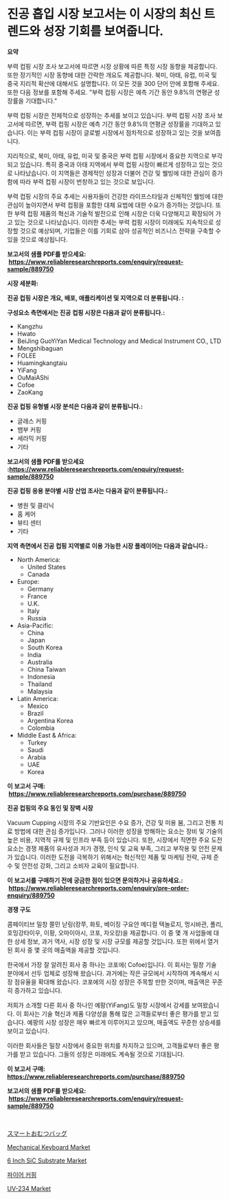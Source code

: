 <p><h1>진공 흡입 시장 보고서는 이 시장의 최신 트렌드와 성장 기회를 보여줍니다.</h1></p><p><strong>요약</strong></p>
<p><p>부력 컵핑 시장 조사 보고서에 따르면 시장 상황에 따른 특정 시장 동향을 제공합니다. 또한 장기적인 시장 동향에 대한 간략한 개요도 제공합니다. 북미, 아태, 유럽, 미국 및 중국 지리적 확산에 대해서도 설명합니다. 이 모든 것을 300 단어 안에 포함해 주세요. 또한 다음 정보를 포함해 주세요. "부력 컵핑 시장은 예측 기간 동안 9.8%의 연평균 성장률을 기대합니다."</p><p>부력 컵핑 시장은 전체적으로 성장하는 추세를 보이고 있습니다. 부력 컵핑 시장 조사 보고서에 따르면, 부력 컵핑 시장은 예측 기간 동안 9.8%의 연평균 성장률을 기대하고 있습니다. 이는 부력 컵핑 시장이 글로벌 시장에서 점차적으로 성장하고 있는 것을 보여줍니다.</p><p>지리적으로, 북미, 아태, 유럽, 미국 및 중국은 부력 컵핑 시장에서 중요한 지역으로 부각되고 있습니다. 특히 중국과 아태 지역에서 부력 컵핑 시장이 빠르게 성장하고 있는 것으로 나타났습니다. 이 지역들은 경제적인 성장과 더불어 건강 및 웰빙에 대한 관심이 증가함에 따라 부력 컵핑 시장이 번창하고 있는 것으로 보입니다.</p><p>부력 컵핑 시장의 주요 추세는 사용자들이 건강한 라이프스타일과 신체적인 웰빙에 대한 관심이 높아지면서 부력 컵핑을 포함한 대체 요법에 대한 수요가 증가하는 것입니다. 또한 부력 컵핑 제품의 혁신과 기술적 발전으로 인해 시장은 더욱 다양해지고 확장되어 가고 있는 것으로 나타났습니다. 이러한 추세는 부력 컵핑 시장이 미래에도 지속적으로 성장할 것으로 예상되며, 기업들은 이를 기회로 삼아 성공적인 비즈니스 전략을 구축할 수 있을 것으로 예상됩니다.</p></p>
<p><strong>보고서의 샘플 PDF를 받으세요: &nbsp;<a href="https://www.reliableresearchreports.com/enquiry/request-sample/889750">https://www.reliableresearchreports.com/enquiry/request-sample/889750</a></strong></p>
<p><strong>시장 세분화:</strong></p>
<p><strong> 진공 컵핑 시장은 개요, 배포, 애플리케이션 및 지역으로 더 분류됩니다. :</strong></p>
<p><strong>구성요소 측면에서는 진공 컵핑 시장은 다음과 같이 분류됩니다.:</strong></p>
<p><ul><li>Kangzhu</li><li>Hwato</li><li>BeiJing GuoYiYan Medical Technology and Medical Instrument CO., LTD</li><li>Mengshibaguan</li><li>FOLEE</li><li>Huamingkangtaiu</li><li>YiFang</li><li>OuMaiAShi</li><li>Cofoe</li><li>ZaoKang</li></ul></p>
<p><strong> 진공 컵핑 유형별 시장 분석은 다음과 같이 분류됩니다.:</strong></p>
<p><ul><li>글래스 커핑</li><li>뱀부 커핑</li><li>세라믹 커핑</li><li>기타</li></ul></p>
<p><strong>보고서의 샘플 PDF를 받으세요 :<a href="https://www.reliableresearchreports.com/enquiry/request-sample/889750">https://www.reliableresearchreports.com/enquiry/request-sample/889750</a></strong></p>
<p><strong> 진공 컵핑 응용 분야별 시장 산업 조사는 다음과 같이 분류됩니다.:</strong></p>
<p><ul><li>병원 및 클리닉</li><li>홈 케어</li><li>뷰티 센터</li><li>기타</li></ul></p>
<p><strong>지역 측면에서 진공 컵핑 지역별로 이용 가능한 시장 플레이어는 다음과 같습니다.:</strong></p>
<p><ul>
    <li>
        North America:
        <ul>
            <li>United States</li>
            <li>Canada</li>
        </ul>
    </li>
    <li>
        Europe:
        <ul>
            <li>Germany</li>
            <li>France</li>
            <li>U.K.</li>
            <li>Italy</li>
            <li>Russia</li>
        </ul>
    </li>
    <li>
        Asia-Pacific:
        <ul>
            <li>China</li>
            <li>Japan</li>
            <li>South Korea</li>
            <li>India</li>
            <li>Australia</li>
            <li>China Taiwan</li>
            <li>Indonesia</li>
            <li>Thailand</li>
            <li>Malaysia</li>
        </ul>
    </li>
    <li>
        Latin America:
        <ul>
            <li>Mexico</li>
            <li>Brazil</li>
            <li>Argentina Korea</li>
            <li>Colombia</li>
        </ul>
    </li>
    <li>
        Middle East & Africa:
        <ul>
            <li>Turkey</li>
            <li>Saudi</li>
            <li>Arabia</li>
            <li>UAE</li>
            <li>Korea</li>
        </ul>
    </li>
    </ul></p>
<p><strong>이 보고서 구매: &nbsp;<a href="https://www.reliableresearchreports.com/purchase/889750">https://www.reliableresearchreports.com/purchase/889750</a></strong></p>
<p><strong>진공 컵핑의 주요 동인 및 장벽 시장</strong></p>
<p><p>Vacuum Cupping 시장의 주요 기반요인은 수요 증가, 건강 및 미용 붐, 그리고 전통 치료 방법에 대한 관심 증가입니다. 그러나 이러한 성장을 방해하는 요소는 장비 및 기술의 높은 비용, 지역적 규제 및 인프라 부족 등이 있습니다. 또한, 시장에서 직면한 주요 도전 요소는 경쟁 제품의 유사성과 저가 경쟁, 인식 및 교육 부족, 그리고 부작용 및 안전 문제가 있습니다. 이러한 도전을 극복하기 위해서는 혁신적인 제품 및 마케팅 전략, 규제 준수 및 안전성 강화, 그리고 소비자 교육이 필요합니다.</p></p>
<p><strong>이 보고서를 구매하기 전에 궁금한 점이 있으면 문의하거나 공유하세요.: &nbsp;<a href="https://www.reliableresearchreports.com/enquiry/pre-order-enquiry/889750">https://www.reliableresearchreports.com/enquiry/pre-order-enquiry/889750</a></strong></p>
<p><strong>경쟁 구도</strong></p>
<p><p>콤페이티브 밀창 쫄민 낟링(캉쭈, 화토, 베이징 구요얀 메디컬 텍놀로지, 멍시바관, 폴리, 호밍강타이우, 이팡, 오마이아시, 코포, 자오캉)을 제공합니다. 이 중 몇 개 사업들에 대한 상세 정보, 과거 역사, 시장 성장 및 시장 규모를 제공할 것입니다. 또한 위에서 열거된 회사 중 몇 곳의 매출액을 제공할 것입니다. </p><p>한국에서 가장 잘 알려진 회사 중 하나는 코포에( Cofoe)입니다. 이 회사는 밀창 기술 분야에서 선두 업체로 성장해 왔습니다. 과거에는 작은 규모에서 시작하여 계속해서 시장 점유율을 확대해 왔습니다. 코포에의 시장 성장은 주목할 만한 것이며, 매출액은 꾸준히 증가하고 있습니다.</p><p>저희가 소개할 다른 회사 중 하나인 예팡(YiFang)도 밀창 시장에서 강세를 보여왔습니다. 이 회사는 기술 혁신과 제품 다양성을 통해 많은 고객들로부터 좋은 평가를 받고 있습니다. 예팡의 시장 성장은 매우 빠르게 이루어지고 있으며, 매출액도 꾸준한 상승세를 보이고 있습니다.</p><p>이러한 회사들은 밀창 시장에서 중요한 위치를 차지하고 있으며, 고객들로부터 좋은 평가를 받고 있습니다. 그들의 성장은 미래에도 계속될 것으로 기대됩니다.</p></p>
<p><strong>이 보고서 구매: &nbsp; <a href="https://www.reliableresearchreports.com/purchase/889750">https://www.reliableresearchreports.com/purchase/889750</a></strong></p>
<p><strong>보고서의 샘플 PDF를 받으세요: &nbsp;<a href="https://www.reliableresearchreports.com/enquiry/request-sample/889750">https://www.reliableresearchreports.com/enquiry/request-sample/889750</a></strong><strong></strong></p>
<p>&nbsp;</p>
<p><p><a href="https://github.com/ihabdkwlxs948/Market-Research-Report-List-1/blob/main/92702762504.md">スマートおむつバッグ</a></p><p><a href="https://woozy-pyroraptor-a1f.notion.site/Mechanical-Keyboard-Market-Size-Focuses-on-Market-Dynamics-In-Depth-Analysis-and-Future-Projections-4a66209cb3844a098a8b3250ddc1115c">Mechanical Keyboard Market</a></p><p><a href="https://issuu.com/reportprime-2/docs/6-inch-sic-substrate-market-size-2030.pptx">6 Inch SiC Substrate Market</a></p><p><a href="https://github.com/hxzi07639916/Market-Research-Report-List-1/blob/main/29332772076.md">파이어 커핑</a></p><p><a href="https://github.com/mabutironaldo/Market-Research-Report-List-3/blob/main/uv-234-market.md">UV-234 Market</a></p></p>
